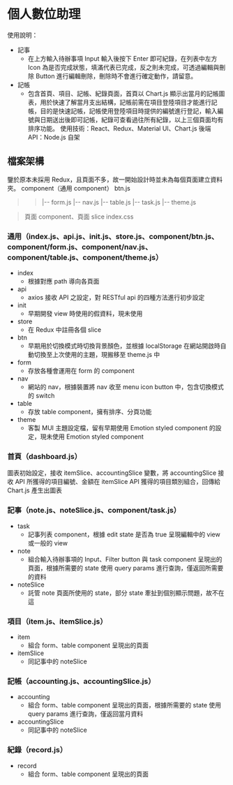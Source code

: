 # 個人數位助理

使用說明：
* 記事
    * 在上方輸入待辦事項 Input 輸入後按下 Enter 即可紀錄，在列表中左方 Icon 為是否完成狀態，填滿代表已完成，反之則未完成，可透過編輯與刪除 Button 進行編輯刪除，刪除時不會進行確定動作，請留意。
* 記帳
    * 包含首頁、項目、記帳、紀錄頁面，首頁以 Chart.js 顯示出當月的記帳圖表，用於快速了解當月支出結構，記帳前需在項目登陸項目才能進行記帳，目的是快速記帳，記帳使用登陸項目時提供的編號進行登記，輸入編號與日期送出後即可記帳，紀錄可查看過往所有紀錄，以上三個頁面均有排序功能。
使用技術：React、Redux、Material UI、Chart.js
後端 API：Node.js 自架

## 檔案架構

鑒於原本未採用 Redux，且頁面不多，故一開始設計時並未為每個頁面建立資料夾。
component（通用 component）
   btn.js
>>|-- form.js
>>|-- nav.js
>>|-- table.js
>>|-- task.js
>>|-- theme.js

>頁面 component、頁面 slice
>index.css

### 通用（index.js、api.js、init.js、store.js、component/btn.js、component/form.js、component/nav.js、component/table.js、component/theme.js）

* index
    * 根據對應 path 導向各頁面
* api
    * axios 接收 API 之設定，對 RESTful api 的四種方法進行初步設定
* init
    * 早期開發 view 時使用的假資料，現未使用
* store
    * 在 Redux 中註冊各個 slice
* btn
    * 早期用於切換模式時切換背景顏色，並根據 localStorage 在網站開啟時自動切換至上次使用的主題，現搬移至 theme.js 中
* form
    * 存放各種會運用在 form 的 component
* nav
    * 網站的 nav，根據裝置將 nav 收至 menu icon button 中，包含切換模式的 switch
* table
    * 存放 table component，擁有排序、分頁功能
* theme
    * 客製 MUI 主題設定檔，留有早期使用 Emotion styled component 的設定，現未使用 Emotion styled component

### 首頁（dashboard.js）

圖表初始設定，接收 itemSlice、accountingSlice 變數，將 accountingSlice 接收 API 所獲得的項目編號、金額在 itemSlice API 獲得的項目類別組合，回傳給 Chart.js 產生出圖表

### 記事（note.js、noteSlice.js、component/task.js）

* task
    * 記事列表 component，根據 edit state 是否為 true 呈現編輯中的 view 或一般的 view
* note
    * 組合輸入待辦事項的 Input、Filter button 與 task component 呈現出的頁面，根據所需要的 state 使用 query params 進行查詢，僅返回所需要的資料
* noteSlice
    * 託管 note 頁面所使用的 state，部分 state 牽扯到個別顯示問題，故不在這

### 項目（item.js、itemSlice.js）

* item
    * 組合 form、table component 呈現出的頁面
* itemSlice
    * 同記事中的 noteSlice

### 記帳（accounting.js、accountingSlice.js）

* accounting
    * 組合 form、table component 呈現出的頁面，根據所需要的 state 使用 query params 進行查詢，僅返回當月資料
* accountingSlice
    * 同記事中的 noteSlice

### 紀錄（record.js）

* record
    * 組合 form、table component 呈現出的頁面
